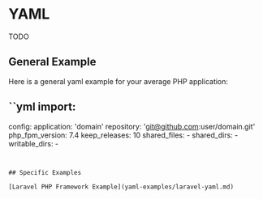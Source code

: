 # YAML 

TODO


## General Example

Here is a general yaml example for your average PHP application:

``yml
import:
  - 

config:
  application: 'domain'
  repository: 'git@github.com:user/domain.git'
  php_fpm_version: 7.4
  keep_releases: 10
  shared_files: 
    - 
  shared_dirs:
    - 
  writable_dirs:
    - 
```


## Specific Examples

[Laravel PHP Framework Example](yaml-examples/laravel-yaml.md)

